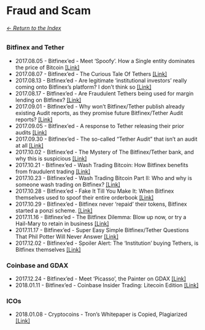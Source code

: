 # Fraud and Scam

###### [<- Return to the Index](/README.md)

### Bitfinex and Tether

* 2017.08.05 - Bitfinex’ed - Meet ‘Spoofy’. How a Single entity dominates the price of Bitcoin [[Link]](https://hackernoon.com/meet-spoofy-how-a-single-entity-dominates-the-price-of-bitcoin-39c711d28eb4)
* 2017.08.07 - Bitfinex’ed - The Curious Tale Of Tethers [[Link]](https://hackernoon.com/the-curious-tale-of-tethers-6b0031eead87)
* 2017.08.13 - Bitfinex’ed - Are legitimate ‘institutional investors’ really coming onto Bitfinex’s platform? I don’t think so [[Link]](https://medium.com/@bitfinexed/are-legitimate-institutional-investors-really-coming-onto-bitfinex-s-platform-i-don-t-think-so-cb4ed5175092)
* 2017.08.17 - Bitfinex’ed - Are Fraudulent Tethers being used for margin lending on Bitfinex? [[Link]](https://medium.com/@bitfinexed/are-fraudulent-tethers-being-used-for-margin-lending-on-bitfinex-5de9dd80f330)
* 2017.09.01 - Bitfinex’ed - Why won’t Bitfinex/Tether publish already existing Audit reports, as they promise future Bitfinex/Tether Audit reports? [[Link]](https://medium.com/@bitfinexed/why-wont-bitfinex-tether-publish-already-existing-audit-reports-as-they-promise-future-bitfinex-51d26d14d226)
* 2017.09.05 - Bitfinex’ed - A response to Tether releasing their prior audits [[Link]](https://medium.com/@bitfinexed/a-response-to-tether-releasing-their-prior-audits-cceab8989c70)
* 2017.09.30 - Bitfinex’ed - The so-called “Tether Audit” that isn’t an audit at all [[Link]](https://medium.com/@bitfinexed/the-so-called-tether-audit-that-isnt-an-audit-at-all-5a40cfcc2a75)
* 2017.10.02 - Bitfinex’ed - The Mystery of The Bitfinex/Tether bank, and why this is suspicious [[Link]](https://medium.com/@bitfinexed/the-mystery-of-the-bitfinex-tether-bank-and-why-this-is-suspicious-a8a6407a1241)
* 2017.10.21 - Bitfinex’ed - Wash Trading Bitcoin: How Bitfinex benefits from fraudulent trading [[Link]](https://medium.com/@bitfinexed/wash-trading-bitcoin-how-bitfinex-benefits-from-fraudulent-trading-8bd66be73215)
* 2017.10.23 - Bitfinex’ed - Wash Trading Bitcoin Part II: Who and why is someone wash trading on Bitfinex? [[Link]](https://medium.com/@bitfinexed/wash-trading-bitcoin-part-ii-who-and-why-is-someone-wash-trading-on-bitfinex-e1c7b5e0b3bb)
* 2017.10.28 - Bitfinex’ed - Fake It Till You Make It: When Bitfinex themselves used to spoof their entire orderbook [[Link]](https://medium.com/@bitfinexed/fake-it-till-you-make-it-when-bitfinex-themselves-used-to-spoof-their-entire-orderbook-18294585338)
* 2017.10.29 - Bitfinex’ed - Bitfinex never ‘repaid’ their tokens, Bitfinex started a ponzi scheme. [[Link]](https://medium.com/@bitfinexed/bitfinex-never-repaid-their-tokens-bitfinex-started-a-ponzi-scheme-86a9291add29)
* 2017.11.16 - Bitfinex’ed - The Bitfinex Dilemma: Blow up now, or try a Hail-Mary to retain in business [[Link]](https://medium.com/@bitfinexed/the-bitfinex-dilemma-blow-up-now-or-try-a-hail-mary-to-retain-in-business-10b9d989359f)
* 2017.11.17 - Bitfinex’ed - Super Easy Simple Bitfinex/Tether Questions That Phil Potter Will Never Answer [[Link]](https://medium.com/@bitfinexed/super-easy-simple-bitfinex-tether-questions-that-phil-potter-will-never-answer-ca564d4e184c)
* 2017.12.02 - Bitfinex’ed - Spoiler Alert: The ‘Institution’ buying Tethers, is Bitfinex themselves [[Link]](https://medium.com/@bitfinexed/spoiler-alert-the-institution-buying-tethers-is-bitfinex-themselves-f56af29ce60c)


### Coinbase and GDAX

* 2017.12.24 - Bitfinex’ed - Meet ‘Picasso’, the Painter on GDAX [[Link]](https://medium.com/@bitfinexed/meet-picasso-the-painter-on-gdax-c478ff8f50e5)
* 2018.01.11 - Bitfinex’ed - Coinbase Insider Trading: Litecoin Edition [[Link]](https://medium.com/@bitfinexed/coinbase-insider-trading-litecoin-edition-be64ead3facc)


### ICOs

* 2018.01.08 - Cryptocoins - Tron’s Whitepaper is Copied, Plagiarized [[Link]](https://hackernoon.com/trons-whitepaper-is-copied-plagiarized-cefce74335ce)
